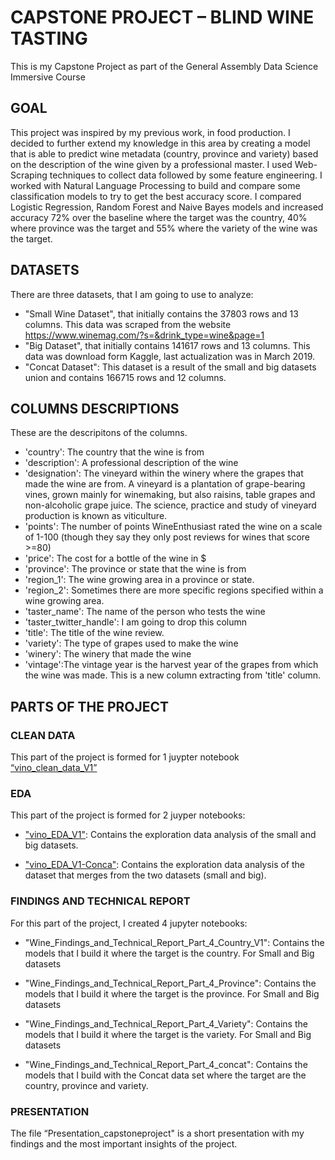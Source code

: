 # CAPSTONE PROJECT – BLIND WINE TASTING 

This is my Capstone Project as part of the General Assembly Data Science Immersive Course

## GOAL

This project was inspired by my previous work, in food production. I decided to further extend my knowledge in this area by creating a model that is able to predict wine metadata (country, province and variety) based on the description of the wine given by a professional master. I used Web-Scraping techniques to collect data followed by some feature engineering. I worked with Natural Language Processing to build and compare some classification models to try to get the best accuracy score. I compared Logistic Regression, Random Forest and Naive Bayes models and increased accuracy 72% over the baseline where the target was the country, 40% where province was the target and 55% where the variety of the wine was the target. 



## DATASETS

There are three datasets, that I am going to use to analyze:

- "Small Wine Dataset", that initially contains the 37803 rows and 13 columns. This data was scraped from the website https://www.winemag.com/?s=&drink_type=wine&page=1
- "Big Dataset", that initially contains 141617 rows and 13 columns. This data was download form Kaggle, last actualization was in March 2019.
- "Concat Dataset": This dataset is a result of the small and big datasets union and contains 166715 rows and 12 columns.



## COLUMNS DESCRIPTIONS

These are the descripitons of the columns.

- 'country': The country that the wine is from
- 'description': A professional description of the wine
- 'designation': The vineyard within the winery where the grapes that made the wine are from. A vineyard is a plantation of grape-bearing vines, grown mainly for winemaking, but also raisins, table grapes and non-alcoholic grape juice. The science, practice and study of vineyard production is known as viticulture.
- 'points': The number of points WineEnthusiast rated the wine on a scale of 1-100 (though they say they only post reviews for wines that score >=80)
- 'price': The cost for a bottle of the wine in $
- 'province': The province or state that the wine is from
- 'region_1': The wine growing area in a province or state.
- 'region_2': Sometimes there are more specific regions specified within a wine growing area.
- 'taster_name': The name of the person who tests the wine
- 'taster_twitter_handle': I am going to drop this column
- 'title': The title of the wine review.
- 'variety': The type of grapes used to make the wine
- 'winery': The winery that made the wine
- 'vintage':The vintage year is the harvest year of the grapes from which the wine was made. This is a new column extracting from 'title' column.

## PARTS OF THE PROJECT

### CLEAN DATA

This part of the project is formed for 1 juypter notebook [“vino_clean_data_V1”](https://github.com/mariagimeno/ga_capstone_project/blob/master/vino_clean_data_V1.ipynb)



### EDA

This part of the project is formed for 2 juyper notebooks:

- ["vino_EDA_V1"](https://github.com/mariagimeno/ga_capstone_project/blob/master/vino_EDA_V1.ipynb): Contains the exploration data analysis of the small and big datasets.

- ["vino_EDA_V1-Conca"](): Contains the exploration data analysis of the dataset that merges from the two datasets (small and big).



### FINDINGS AND TECHNICAL REPORT

For this part of the project, I created 4 jupyter notebooks:

- "Wine_Findings_and_Technical_Report_Part_4_Country_V1": Contains the models that I build it where the target is the country. For Small and Big datasets

- "Wine_Findings_and_Technical_Report_Part_4_Province": Contains the models that I build it where the target is the province. For Small and Big datasets

- "Wine_Findings_and_Technical_Report_Part_4_Variety": Contains the models that I build it where the target is the variety. For Small and Big datasets

- "Wine_Findings_and_Technical_Report_Part_4_concat": Contains the models that I build with the Concat data set where the target are the country, province and variety.

### PRESENTATION

The file “Presentation_capstoneproject" is a short presentation with my findings and the most important insights of the project. 



